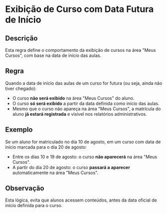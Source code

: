 # Exibição de Curso com Data Futura de Início

## Descrição

Esta regra define o comportamento da exibição de cursos na área "Meus Cursos", com base na data de início das aulas.

## Regra

Quando a data de início das aulas de um curso for futura (ou seja, ainda não tiver chegado):

- O curso **não será exibido** na área "Meus Cursos" do aluno.
- O curso **só será exibido** a partir da data definida como início das aulas.
- Mesmo que o curso não apareça na área "Meus Cursos", a matrícula do aluno **já estará registrada** e visível nos relatórios administrativos.

## Exemplo

Se um aluno for matriculado no dia 10 de agosto, em um curso com data de início marcada para o dia 20 de agosto:

- Entre os dias 10 e 19 de agosto: o curso **não aparecerá** na área "Meus Cursos".
- A partir do dia 20 de agosto: o curso **passará a aparecer** automaticamente na área "Meus Cursos".

## Observação

Esta lógica, evita que alunos acessem conteúdos, antes da data oficial de início definida para o curso.
